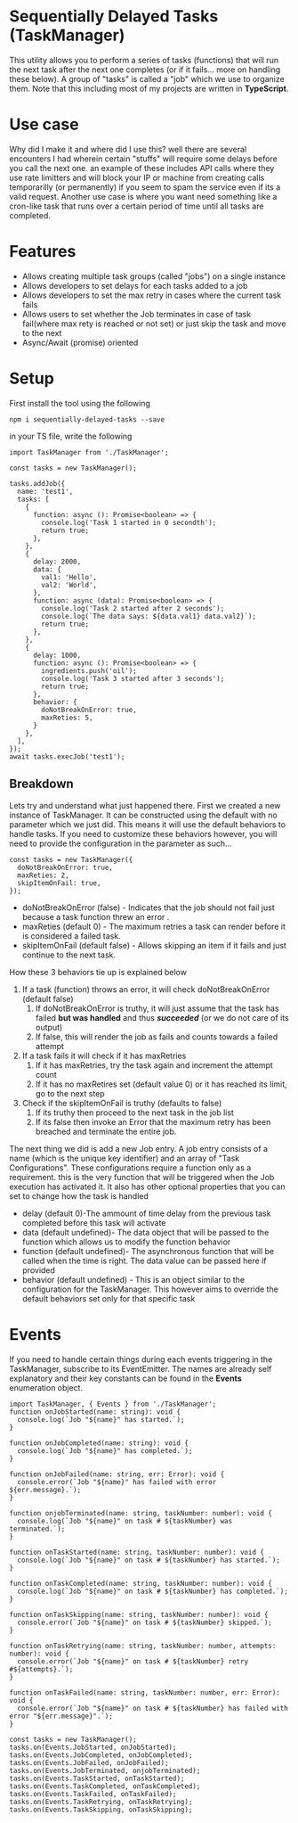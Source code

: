 # Sequentially Delayed Tasks (TaskManager)
This utility allows you to perform a series of tasks (functions) that will run the next task after the next one completes (or if it fails... more on handling these below). 
A group of "tasks" is called a "job" which we use to organize them. Note that this including most of my projects are written in **TypeScript**.

# Use case
Why did I make it and where did I use this? well there are several encounters I had wherein certain "stuffs" will require some delays before you call the next one. 
an example of these includes API calls where they use rate limitters and will block your IP or machine from creating calls temporarilly (or permanently) if you seem to spam the service even if its a valid request.
Another use case is where you want need something like a cron-like task that runs over a certain period of time until all tasks are completed.

# Features
* Allows creating multiple task groups (called "jobs") on a single instance
* Allows developers to set delays for each tasks added to a job
* Allows developers to set the max retry in cases where the current task fails
* Allows users to set whether the Job terminates in case of task fail(where max rety is reached or not set) or just skip the task and move to the next
* Async/Await (promise) oriented

# Setup
First install the tool using the following
```
npm i sequentially-delayed-tasks --save
```
in your TS file, write the following
```
import TaskManager from './TaskManager';

const tasks = new TaskManager();

tasks.addJob({
  name: 'test1',
  tasks: [
    {
      function: async (): Promise<boolean> => {
        console.log('Task 1 started in 0 secondth');
        return true;
      },
    },
    {
      delay: 2000,
      data: {
        val1: 'Hello',
        val2: 'World',
      },
      function: async (data): Promise<boolean> => {
        console.log('Task 2 started after 2 seconds');
        console.log(`The data says: ${data.val1} data.val2}`);
        return true;
      },
    },
    {
      delay: 1000,
      function: async (): Promise<boolean> => {
        ingredients.push('oil');
        console.log('Task 3 started after 3 seconds');
        return true;
      },
      behavior: {
        doNotBreakOnError: true,
        maxReties: 5,
      }
    },
  ],
});
await tasks.execJob('test1');
```

## Breakdown
Lets try and understand what just happened there. First we created a new instance of TaskManager. 
It can be constructed using the default with no parameter which we just did. This means it will use the default behaviors to handle tasks. 
If you need to customize these behaviors however, you will need to provide the configuration in the parameter as such...
```
const tasks = new TaskManager({
  doNotBreakOnError: true,
  maxReties: 2,
  skipItemOnFail: true,
});
```
* doNotBreakOnError (false) - Indicates that the job should not fail just because a task function threw an error .
* maxReties (default 0) - The maximum retries a task can render before it is considered a failed task.
* skipItemOnFail (default false) - Allows skipping an item if it fails and just continue to the next task.

How these 3 behaviors tie up is explained below
1. If a task (function) throws an error, it will check doNotBreakOnError (default false)
    1. If doNotBreakOnError is truthy, it will just assume that the task has failed **but was handled** and thus ***succeeded*** (or we do not care of its output)
    2. If false, this will render the job as fails and counts towards a failed attempt
2. If a task fails it will check if it has maxRetries
    1. If it has maxRetries, try the task again and increment the attempt count
    2. If it has no maxRetires set (default value 0) or it has reached its limit, go to the next step
3. Check if the skipItemOnFail is truthy (defaults to false)
    1. If its truthy then proceed to the next task in the job list
    2. If its false then invoke an Error that the maximum retry has been breached and terminate the entire job.

The next thing we did is add a new Job entry. A job entry consists of a name (which is the unique key identifier) and an array of "Task Configurations". 
These configurations require a function only as a requirement. this is the very function that will be triggered when the Job execution has activated it.
It also has other optional properties that you can set to change how the task is handled
* delay (default 0)-The ammount of time delay from the previous task completed before this task will activate
* data (default undefined)- The data object that will be passed to the function which allows us to modify the function behavior
* function (default undefined)- The asynchronous function that will be called when the time is right. The data value can be passed here if provided
* behavior (default undefined) - This is an object similar to the configuration for the TaskManager. This however aims to override the default behaviors set only for that specific task

# Events
If you need to handle certain things during each events triggering in the TaskManager, subscribe to its EventEmitter. The names are already self explanatory and their key constants can be found in the **Events** enumeration object.

```
import TaskManager, { Events } from './TaskManager';
function onJobStarted(name: string): void {
  console.log(`Job "${name}" has started.`);
}

function onJobCompleted(name: string): void {
  console.log(`Job "${name}" has completed.`);
}

function onJobFailed(name: string, err: Error): void {
  console.error(`Job "${name}" has failed with error ${err.message}.`);
}

function onjobTerminated(name: string, taskNumber: number): void {
  console.log(`Job "${name}" on task # ${taskNumber} was terminated.`);
}

function onTaskStarted(name: string, taskNumber: number): void {
  console.log(`Job "${name}" on task # ${taskNumber} has started.`);
}

function onTaskCompleted(name: string, taskNumber: number): void {
  console.log(`Job "${name}" on task # ${taskNumber} has completed.`);
}

function onTaskSkipping(name: string, taskNumber: number): void {
  console.error(`Job "${name}" on task # ${taskNumber} skipped.`);
}

function onTaskRetrying(name: string, taskNumber: number, attempts: number): void {
  console.error(`Job "${name}" on task # ${taskNumber} retry #${attempts}.`);
}

function onTaskFailed(name: string, taskNumber: number, err: Error): void {
  console.error(`Job "${name}" on task # ${taskNumber} has failed with error "${err.message}".`);
}

const tasks = new TaskManager();
tasks.on(Events.JobStarted, onJobStarted);
tasks.on(Events.JobCompleted, onJobCompleted);
tasks.on(Events.JobFailed, onJobFailed);
tasks.on(Events.JobTerminated, onjobTerminated);
tasks.on(Events.TaskStarted, onTaskStarted);
tasks.on(Events.TaskCompleted, onTaskCompleted);
tasks.on(Events.TaskFailed, onTaskFailed);
tasks.on(Events.TaskRetrying, onTaskRetrying);
tasks.on(Events.TaskSkipping, onTaskSkipping);
```
